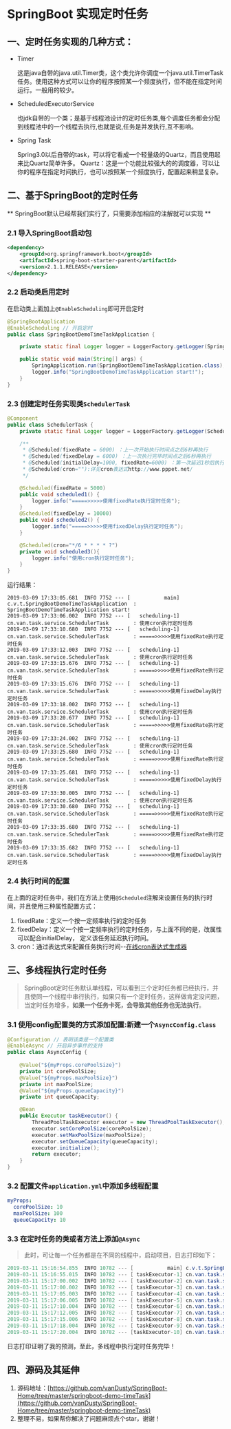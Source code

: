 # SpringBoot 实现定时任务



## 一、定时任务实现的几种方式：

* Timer
	
	这是java自带的java.util.Timer类，这个类允许你调度一个java.util.TimerTask任务。使用这种方式可以让你的程序按照某一个频度执行，但不能在指定时间运行。一般用的较少。

* ScheduledExecutorService

	也jdk自带的一个类；是基于线程池设计的定时任务类,每个调度任务都会分配到线程池中的一个线程去执行,也就是说,任务是并发执行,互不影响。
* Spring Task

	Spring3.0以后自带的task，可以将它看成一个轻量级的Quartz，而且使用起来比Quartz简单许多。
Quartz：这是一个功能比较强大的的调度器，可以让你的程序在指定时间执行，也可以按照某一个频度执行，配置起来稍显复杂。

## 二、基于SpringBoot的定时任务

** SpringBoot默认已经帮我们实行了，只需要添加相应的注解就可以实现 **

### 2.1 导入SpringBoot启动包

```xml
<dependency>
    <groupId>org.springframework.boot</groupId>
    <artifactId>spring-boot-starter-parent</artifactId>
    <version>2.1.1.RELEASE</version>
</dependency>
```

### 2.2 启动类启用定时

在启动类上面加上`@EnableScheduling`即可开启定时

```java
@SpringBootApplication
@EnableScheduling // 开启定时
public class SpringBootDemoTimeTaskApplication {

    private static final Logger logger = LoggerFactory.getLogger(SpringBootDemoTimeTaskApplication.class);

    public static void main(String[] args) {
        SpringApplication.run(SpringBootDemoTimeTaskApplication.class);
        logger.info("SpringBootDemoTimeTaskApplication start!");
    }
}
```

### 2.3 创建定时任务实现类`SchedulerTask`

```java 
@Component
public class SchedulerTask {
    private static final Logger logger = LoggerFactory.getLogger(SchedulerTask.class);

    /**
     * @Scheduled(fixedRate = 6000) ：上一次开始执行时间点之后6秒再执行
     * @Scheduled(fixedDelay = 6000) ：上一次执行完毕时间点之后6秒再执行
     * @Scheduled(initialDelay=1000, fixedRate=6000) ：第一次延迟1秒后执行，之后按fixedRate的规则每6秒执行一次
     * @Scheduled(cron=""):详见cron表达式http://www.pppet.net/
     */

    @Scheduled(fixedRate = 5000)
    public void scheduled1() {
        logger.info("=====>>>>>使用fixedRate执行定时任务");
    }
    @Scheduled(fixedDelay = 10000)
    public void scheduled2() {
        logger.info("=====>>>>>使用fixedDelay执行定时任务");
    }

    @Scheduled(cron="*/6 * * * * ?")
    private void scheduled3(){
        logger.info("使用cron执行定时任务");
    }
}
```
运行结果：

```
2019-03-09 17:33:05.681  INFO 7752 --- [           main] c.v.t.SpringBootDemoTimeTaskApplication  : SpringBootDemoTimeTaskApplication start!
2019-03-09 17:33:06.002  INFO 7752 --- [   scheduling-1] cn.van.task.service.SchedulerTask        : 使用cron执行定时任务
2019-03-09 17:33:10.680  INFO 7752 --- [   scheduling-1] cn.van.task.service.SchedulerTask        : =====>>>>>使用fixedRate执行定时任务
2019-03-09 17:33:12.003  INFO 7752 --- [   scheduling-1] cn.van.task.service.SchedulerTask        : 使用cron执行定时任务
2019-03-09 17:33:15.676  INFO 7752 --- [   scheduling-1] cn.van.task.service.SchedulerTask        : =====>>>>>使用fixedRate执行定时任务
2019-03-09 17:33:15.676  INFO 7752 --- [   scheduling-1] cn.van.task.service.SchedulerTask        : =====>>>>>使用fixedDelay执行定时任务
2019-03-09 17:33:18.002  INFO 7752 --- [   scheduling-1] cn.van.task.service.SchedulerTask        : 使用cron执行定时任务
2019-03-09 17:33:20.677  INFO 7752 --- [   scheduling-1] cn.van.task.service.SchedulerTask        : =====>>>>>使用fixedRate执行定时任务
2019-03-09 17:33:24.002  INFO 7752 --- [   scheduling-1] cn.van.task.service.SchedulerTask        : 使用cron执行定时任务
2019-03-09 17:33:25.680  INFO 7752 --- [   scheduling-1] cn.van.task.service.SchedulerTask        : =====>>>>>使用fixedRate执行定时任务
2019-03-09 17:33:25.681  INFO 7752 --- [   scheduling-1] cn.van.task.service.SchedulerTask        : =====>>>>>使用fixedDelay执行定时任务
2019-03-09 17:33:30.005  INFO 7752 --- [   scheduling-1] cn.van.task.service.SchedulerTask        : 使用cron执行定时任务
2019-03-09 17:33:30.680  INFO 7752 --- [   scheduling-1] cn.van.task.service.SchedulerTask        : =====>>>>>使用fixedRate执行定时任务
2019-03-09 17:33:35.680  INFO 7752 --- [   scheduling-1] cn.van.task.service.SchedulerTask        : =====>>>>>使用fixedRate执行定时任务
2019-03-09 17:33:35.682  INFO 7752 --- [   scheduling-1] cn.van.task.service.SchedulerTask        : =====>>>>>使用fixedDelay执行定时任务
```

### 2.4 执行时间的配置

在上面的定时任务中，我们在方法上使用`@Scheduled`注解来设置任务的执行时间，并且使用三种属性配置方式：

1. fixedRate：定义一个按一定频率执行的定时任务
1. fixedDelay：定义一个按一定频率执行的定时任务，与上面不同的是，改属性可以配合initialDelay， 定义该任务延迟执行时间。
1. cron：通过表达式来配置任务执行时间--[在线cron表达式生成器](http://cron.qqe2.com/)

## 三、多线程执行定时任务

> SpringBoot定时任务默认单线程，可以看到三个定时任务都已经执行，并且使同一个线程中串行执行，如果只有一个定时任务，这样做肯定没问题，当定时任务增多，**如果一个任务卡死，会导致其他任务也无法执行**。

### 3.1 使用config配置类的方式添加配置:新建一个`AsyncConfig.class`

```java 
@Configuration // 表明该类是一个配置类
@EnableAsync // 开启异步事件的支持
public class AsyncConfig {
    
    @Value("${myProps.corePoolSize}")
    private int corePoolSize;
    @Value("${myProps.maxPoolSize}")
    private int maxPoolSize;
    @Value("${myProps.queueCapacity}")
    private int queueCapacity;

    @Bean
    public Executor taskExecutor() {
        ThreadPoolTaskExecutor executor = new ThreadPoolTaskExecutor();
        executor.setCorePoolSize(corePoolSize);
        executor.setMaxPoolSize(maxPoolSize);
        executor.setQueueCapacity(queueCapacity);
        executor.initialize();
        return executor;
    }
}
```

### 3.2 配置文件`application.yml`中添加多线程配置

```yml
myProps:
  corePoolSize: 10
  maxPoolSize: 100
  queueCapacity: 10
```

### 3.3 在定时任务的类或者方法上添加`@Async`

> 此时，可让每一个任务都是在不同的线程中，启动项目，日志打印如下：

```java
2019-03-11 15:16:54.855  INFO 10782 --- [           main] c.v.t.SpringBootDemoTimeTaskApplication  : SpringBootDemoTimeTaskApplication start!
2019-03-11 15:16:55.015  INFO 10782 --- [ taskExecutor-1] cn.van.task.service.SchedulerTask        : =====>>>>>使用cron执行定时任务-1
2019-03-11 15:17:00.002  INFO 10782 --- [ taskExecutor-2] cn.van.task.service.SchedulerTask        : =====>>>>>使用cron执行定时任务-2
2019-03-11 15:17:00.002  INFO 10782 --- [ taskExecutor-3] cn.van.task.service.SchedulerTask        : =====>>>>>使用cron执行定时任务-1
2019-03-11 15:17:05.003  INFO 10782 --- [ taskExecutor-4] cn.van.task.service.SchedulerTask        : =====>>>>>使用cron执行定时任务-1
2019-03-11 15:17:06.005  INFO 10782 --- [ taskExecutor-5] cn.van.task.service.SchedulerTask        : =====>>>>>使用cron执行定时任务-2
2019-03-11 15:17:10.004  INFO 10782 --- [ taskExecutor-6] cn.van.task.service.SchedulerTask        : =====>>>>>使用cron执行定时任务-1
2019-03-11 15:17:12.005  INFO 10782 --- [ taskExecutor-7] cn.van.task.service.SchedulerTask        : =====>>>>>使用cron执行定时任务-2
2019-03-11 15:17:15.006  INFO 10782 --- [ taskExecutor-8] cn.van.task.service.SchedulerTask        : =====>>>>>使用cron执行定时任务-1
2019-03-11 15:17:18.004  INFO 10782 --- [ taskExecutor-9] cn.van.task.service.SchedulerTask        : =====>>>>>使用cron执行定时任务-2
2019-03-11 15:17:20.004  INFO 10782 --- [taskExecutor-10] cn.van.task.service.SchedulerTask        : =====>>>>>使用cron执行定时任务-1
```

日志打印证明了我的预测，至此，多线程中执行定时任务完毕！

## 四、源码及其延伸

1. 源码地址：[https://github.com/vanDusty/SpringBoot-Home/tree/master/springboot-demo-timeTask](https://github.com/vanDusty/SpringBoot-Home/tree/master/springboot-demo-timeTask)
2. 整理不易，如果帮你解决了问题麻烦点个star，谢谢！
